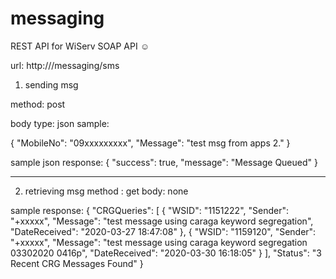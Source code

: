 # messaging

REST API for WiServ SOAP API ☺

url: http://<url>/messaging/sms

1. sending msg

method: post

body 
 type: json
 sample:
 
 {
    "MobileNo": "09xxxxxxxxx",
    "Message": "test msg from apps 2."
 }
 
 sample json response:
 {
    "success": true,
    "message": "Message Queued"
}
 
--------------------------------------------------

2. retrieving msg
 method : get
 body: none
 
 sample response:
 {
    "CRGQueries": [
        {
            "WSID": "1151222",
            "Sender": "+xxxxx",
            "Message": "test message using caraga keyword segregation",
            "DateReceived": "2020-03-27 18:47:08"
        },
        {
            "WSID": "1159120",
            "Sender": "+xxxxx",
            "Message": "test message using caraga keyword segregation 03302020 0416p",
            "DateReceived": "2020-03-30 16:18:05"
        }
    ],
    "Status": "3 Recent CRG Messages Found"
}
